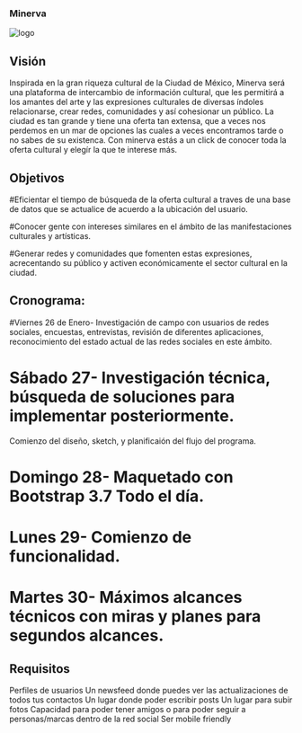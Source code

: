 ### Minerva

![logo](assets/images/logo.png)

## Visión

 Inspirada en la gran riqueza cultural de la Ciudad de México, Minerva será una plataforma de intercambio de información cultural, que les permitirá a los amantes del arte y las expresiones culturales de diversas índoles relacionarse, crear redes, comunidades y así cohesionar un público. 
La ciudad es tan grande y tiene una oferta tan extensa, que a veces nos perdemos en un mar de opciones las cuales a veces encontramos tarde o no sabes de su existenca. 
Con minerva estás a un click de conocer toda la oferta cultural y elegír la que te interese más. 

## Objetivos

#Eficientar el tiempo de búsqueda de la oferta cultural a traves de una base de datos que se actualice de acuerdo a la ubicación del usuario. 

#Conocer gente con intereses similares en el ámbito de las manifestaciones culturales y artísticas.

#Generar redes y comunidades que fomenten estas expresiones, acrecentando su público y activen económicamente el sector cultural  en la ciudad.

## Cronograma:

#Viernes 26 de Enero- Investigación de campo con usuarios de redes sociales, encuestas, entrevistas, revisión de diferentes aplicaciones, reconocimiento del estado actual de las redes sociales en este ámbito.

# Sábado 27- Investigación técnica, búsqueda de soluciones para implementar posteriormente.
Comienzo del diseño, sketch, y planificaión del flujo del programa.

# Domingo 28- Maquetado con Bootstrap 3.7 Todo el día.

# Lunes 29- Comienzo de funcionalidad.

# Martes 30- Máximos alcances técnicos con miras y planes para segundos alcances. 


## Requisitos


Perfiles de usuarios
Un newsfeed donde puedes ver las actualizaciones de todos tus contactos
Un lugar donde poder escribir posts
Un lugar para subir fotos
Capacidad para poder tener amigos o para poder seguir a personas/marcas dentro de la red social
Ser mobile friendly








